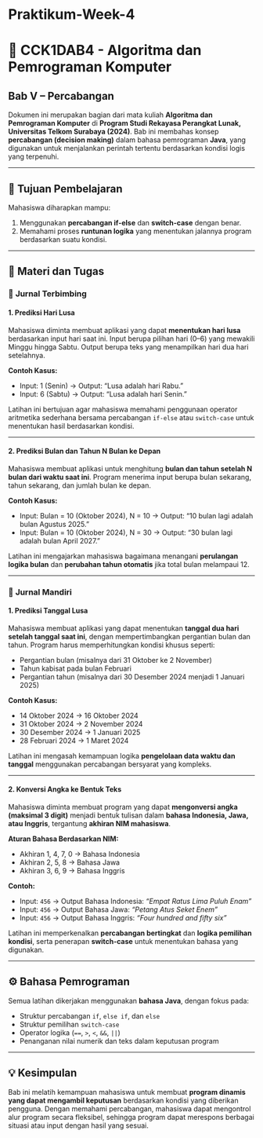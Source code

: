 # Praktikum-Week-4

# 📘 CCK1DAB4 - Algoritma dan Pemrograman Komputer

## Bab V – Percabangan

Dokumen ini merupakan bagian dari mata kuliah **Algoritma dan Pemrograman Komputer** di **Program Studi Rekayasa Perangkat Lunak, Universitas Telkom Surabaya (2024)**.
Bab ini membahas konsep **percabangan (decision making)** dalam bahasa pemrograman **Java**, yang digunakan untuk menjalankan perintah tertentu berdasarkan kondisi logis yang terpenuhi.

---

## 🎯 Tujuan Pembelajaran

Mahasiswa diharapkan mampu:

1. Menggunakan **percabangan if-else** dan **switch-case** dengan benar.
2. Memahami proses **runtunan logika** yang menentukan jalannya program berdasarkan suatu kondisi.

---

## 🧠 Materi dan Tugas

### 🧩 **Jurnal Terbimbing**

#### 1. Prediksi Hari Lusa

Mahasiswa diminta membuat aplikasi yang dapat **menentukan hari lusa** berdasarkan input hari saat ini.
Input berupa pilihan hari (0–6) yang mewakili Minggu hingga Sabtu.
Output berupa teks yang menampilkan hari dua hari setelahnya.

**Contoh Kasus:**

* Input: 1 (Senin) → Output: “Lusa adalah hari Rabu.”
* Input: 6 (Sabtu) → Output: “Lusa adalah hari Senin.”

Latihan ini bertujuan agar mahasiswa memahami penggunaan operator aritmetika sederhana bersama percabangan `if-else` atau `switch-case` untuk menentukan hasil berdasarkan kondisi.

---

#### 2. Prediksi Bulan dan Tahun N Bulan ke Depan

Mahasiswa membuat aplikasi untuk menghitung **bulan dan tahun setelah N bulan dari waktu saat ini**.
Program menerima input berupa bulan sekarang, tahun sekarang, dan jumlah bulan ke depan.

**Contoh Kasus:**

* Input: Bulan = 10 (Oktober 2024), N = 10
  → Output: “10 bulan lagi adalah bulan Agustus 2025.”
* Input: Bulan = 10 (Oktober 2024), N = 30
  → Output: “30 bulan lagi adalah bulan April 2027.”

Latihan ini mengajarkan mahasiswa bagaimana menangani **perulangan logika bulan** dan **perubahan tahun otomatis** jika total bulan melampaui 12.

---

### 🧩 **Jurnal Mandiri**

#### 1. Prediksi Tanggal Lusa

Mahasiswa membuat aplikasi yang dapat menentukan **tanggal dua hari setelah tanggal saat ini**, dengan mempertimbangkan pergantian bulan dan tahun.
Program harus memperhitungkan kondisi khusus seperti:

* Pergantian bulan (misalnya dari 31 Oktober ke 2 November)
* Tahun kabisat pada bulan Februari
* Pergantian tahun (misalnya dari 30 Desember 2024 menjadi 1 Januari 2025)

**Contoh Kasus:**

* 14 Oktober 2024 → 16 Oktober 2024
* 31 Oktober 2024 → 2 November 2024
* 30 Desember 2024 → 1 Januari 2025
* 28 Februari 2024 → 1 Maret 2024

Latihan ini mengasah kemampuan logika **pengelolaan data waktu dan tanggal** menggunakan percabangan bersyarat yang kompleks.

---

#### 2. Konversi Angka ke Bentuk Teks

Mahasiswa diminta membuat program yang dapat **mengonversi angka (maksimal 3 digit)** menjadi bentuk tulisan dalam **bahasa Indonesia, Jawa, atau Inggris**, tergantung **akhiran NIM mahasiswa**.

**Aturan Bahasa Berdasarkan NIM:**

* Akhiran 1, 4, 7, 0 → Bahasa Indonesia
* Akhiran 2, 5, 8 → Bahasa Jawa
* Akhiran 3, 6, 9 → Bahasa Inggris

**Contoh:**

* Input: `456` → Output Bahasa Indonesia: *“Empat Ratus Lima Puluh Enam”*
* Input: `456` → Output Bahasa Jawa: *“Petang Atus Seket Enem”*
* Input: `456` → Output Bahasa Inggris: *“Four hundred and fifty six”*

Latihan ini memperkenalkan **percabangan bertingkat** dan **logika pemilihan kondisi**, serta penerapan **switch-case** untuk menentukan bahasa yang digunakan.

---

## ⚙️ Bahasa Pemrograman

Semua latihan dikerjakan menggunakan **bahasa Java**, dengan fokus pada:

* Struktur percabangan `if`, `else if`, dan `else`
* Struktur pemilihan `switch-case`
* Operator logika (`==`, `>`, `<`, `&&`, `||`)
* Penanganan nilai numerik dan teks dalam keputusan program

---

## 💡 Kesimpulan

Bab ini melatih kemampuan mahasiswa untuk membuat **program dinamis yang dapat mengambil keputusan** berdasarkan kondisi yang diberikan pengguna.
Dengan memahami percabangan, mahasiswa dapat mengontrol alur program secara fleksibel, sehingga program dapat merespons berbagai situasi atau input dengan hasil yang sesuai.
